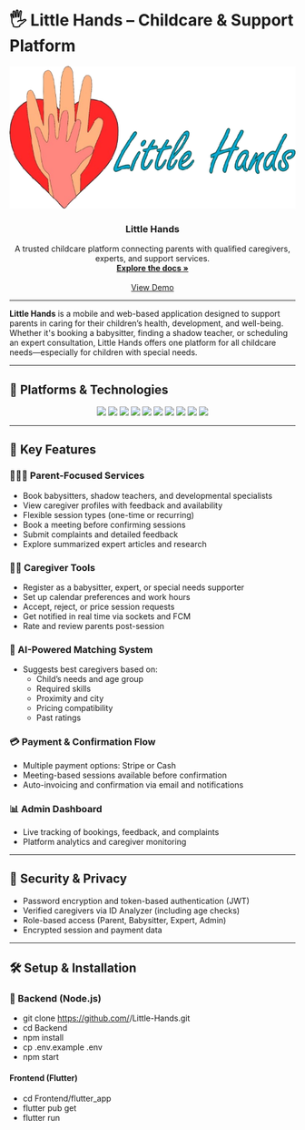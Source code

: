 # 🖐️ Little Hands – Childcare & Support Platform

<div align="center">
  <img src="Frontend/flutter_app/assets/images/littlehandslogo.png" alt="Little Hands Logo" height="250" />
  <h3>Little Hands</h3>
  <p>
    A trusted childcare platform connecting parents with qualified caregivers, experts, and support services.
    <br />
    <a href="https://github.com/<your-repo>/wiki"><strong>Explore the docs »</strong></a>
    <br />
    <br />
    <a href="https://drive.google.com/file/d/<your-demo-link>/view?usp=sharing">View Demo</a>
  </p>
</div>

---

**Little Hands** is a mobile and web-based application designed to support parents in caring for their children’s health, development, and well-being. Whether it's booking a babysitter, finding a shadow teacher, or scheduling an expert consultation, Little Hands offers one platform for all childcare needs—especially for children with special needs.

---

## 📱 Platforms & Technologies

<div align="center">

  <img src="https://img.shields.io/badge/Flutter-02569B?style=for-the-badge&logo=flutter&logoColor=white" />
  <img src="https://img.shields.io/badge/Dart-0175C2?style=for-the-badge&logo=dart&logoColor=white" />
  <img src="https://img.shields.io/badge/Node.js-339933?style=for-the-badge&logo=nodedotjs&logoColor=white" />
  <img src="https://img.shields.io/badge/MongoDB-47A248?style=for-the-badge&logo=mongodb&logoColor=white" />
  <img src="https://img.shields.io/badge/Firebase-FFCA28?style=for-the-badge&logo=firebase&logoColor=black" />
  <img src="https://img.shields.io/badge/Socket.IO-010101?style=for-the-badge&logo=socketdotio&logoColor=white" />
  <img src="https://img.shields.io/badge/Stripe-008CDD?style=for-the-badge&logo=stripe&logoColor=white" />
  <img src="https://img.shields.io/badge/AWS-232F3E?style=for-the-badge&logo=amazon-aws&logoColor=white" />
  <img src="https://img.shields.io/badge/Postman-FF6C37?style=for-the-badge&logo=postman&logoColor=white" />
  <img src="https://img.shields.io/badge/Gemini%20API-4285F4?style=for-the-badge&logo=google&logoColor=white" />

</div>


---

## 🎯 Key Features

### 👨‍👩‍👧 Parent-Focused Services
- Book babysitters, shadow teachers, and developmental specialists
- View caregiver profiles with feedback and availability
- Flexible session types (one-time or recurring)
- Book a meeting before confirming sessions
- Submit complaints and detailed feedback
- Explore summarized expert articles and research

### 🧑‍⚕️ Caregiver Tools
- Register as a babysitter, expert, or special needs supporter
- Set up calendar preferences and work hours
- Accept, reject, or price session requests
- Get notified in real time via sockets and FCM
- Rate and review parents post-session

### 🧠 AI-Powered Matching System
- Suggests best caregivers based on:
  - Child’s needs and age group
  - Required skills
  - Proximity and city
  - Pricing compatibility
  - Past ratings

### 💳 Payment & Confirmation Flow
- Multiple payment options: Stripe or Cash
- Meeting-based sessions available before confirmation
- Auto-invoicing and confirmation via email and notifications

### 📊 Admin Dashboard
- Live tracking of bookings, feedback, and complaints
- Platform analytics and caregiver monitoring

---

## 🔐 Security & Privacy

- Password encryption and token-based authentication (JWT)
- Verified caregivers via ID Analyzer (including age checks)
- Role-based access (Parent, Babysitter, Expert, Admin)
- Encrypted session and payment data

---

## 🛠️ Setup & Installation

### 🔧 Backend (Node.js)


- git clone https://github.com/<your-repo>/Little-Hands.git
- cd Backend
- npm install
- cp .env.example .env
- npm start

#### Frontend (Flutter)
- cd Frontend/flutter_app
- flutter pub get
- flutter run

